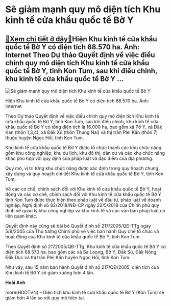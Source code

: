 Sẽ giảm mạnh quy mô diện tích Khu kinh tế cửa khẩu quốc tế Bờ Y
===============================================================

[:gift:Xem chi tiết ở đây:gift:](https://hddtvn.com/se-giam-manh-quy-mo-dien-tich-khu-kinh-te-cua-khau-quoc-te-bo-y/)Hiện Khu kinh tế cửa khẩu quốc tế Bờ Y có diện tích 68.570 ha. Ảnh: Internet Theo Dự thảo Quyết định về việc điều chỉnh quy mô diện tích Khu kinh tế cửa khẩu quốc tế Bờ Y, tỉnh Kon Tum, sau khi điều chỉnh, khu kinh tế cửa khẩu quốc tế Bờ Y …
-------------------------------------------------------------------------------------------------------------------------------------------------------------------------------------------------------------------------------------------------





![Sẽ giảm mạnh quy mô diện tích Khu kinh tế cửa khẩu quốc tế Bờ Y](https://haiquanonline.com.vn/stores/news_dataimages/hienntt/102020/10/18/0044_bY_y.png?rt=20201010180045 "Sẽ giảm mạnh quy mô diện tích Khu kinh tế cửa khẩu quốc tế Bờ Y")


Hiện Khu kinh tế cửa khẩu quốc tế Bờ Y có diện tích 68.570 ha. Ảnh: Internet



Theo Dự thảo Quyết định về việc điều chỉnh quy mô diện tích Khu kinh tế cửa khẩu quốc tế Bờ Y, tỉnh Kon Tum, sau khi điều chỉnh, khu kinh tế cửa khẩu quốc tế Bờ Y có tổng diện tích là 16.000 ha, bao gồm xã Pờ Y, xã Đăk Kan (thôn 1,3,4), xã Đăk Xú (thôn Thung Nai) và thị trấn Plei Kần (thôn 7) thuộc huyện Ngọc Hồi, tỉnh Kon Tum.


Khu kinh tế cửa khẩu quốc tế Bờ Y được tổ chức thành các khu chức năng gồm khu công nghiệp, khu du lịch, khu đô thị, dân cư và các khu chức năng khác phù hợp với quy định của pháp luật và đặc điểm của địa phương.


Quy mô, vị trí từng khu chức năng được xác định trong quy hoạch chung xây dựng và quy hoạch chi tiết Khu kinh tế cửa khẩu quốc tế Bờ Y, tỉnh Kon Tum.


Về các cơ chế, chính sách đối với Khu kinh tế cửa khẩu quốc tế Bờ Y, hoạt động và các cơ chế, chính sách đối với Khu kinh tế cửa khẩu quốc tế Bờ Y tỉnh Kon Tum được thực hiện theo pháp luật về đầu tư, pháp luật về doanh nghiệp, Nghị định số 82/2018/NĐ-CP ngày 22/5/2018 của Chính phủ quy định về quản lý khu công nghiệp và khu kinh tế và các văn bản pháp luật có liên quan khác.


Quyết định này cũng sẽ bãi bỏ Quyết định số 217/2005/QĐ-TTg ngày 5/9/2005 của Thủ tướng Chính phủ về việc ban hành Quy chế tổ chức và hoạt động của Khu kinh tế cửa khẩu quốc tế Bờ Y, tỉnh Kon Tum.


Theo Quyết định số 2172005/QĐ-TTg, Khu kinh tế cửa khẩu quốc tế Bờ Y có diện tích 68.570 ha, bao gồm các xã Sa Loong, Bờ Y, Đắk Sú, Đắk Nông, Đắk Dục và thị trấn Plei Kần huyện Ngọc Hồi, tỉnh Kon Tum.


Như vậy, sau 15 năm ban hành Quyết định số 217/QĐ/2005, diện tích của Khu kinh tế Bờ Y sẽ giảm xuống hơn 4 lần.




**Hoài Anh**



more(HDDTVN) – Diện tích khu kinh tế cửa khẩu quốc tế Bờ Y (Kon Tum) sẽ giảm hơn 4 lần so với quy mô hiện tại.

